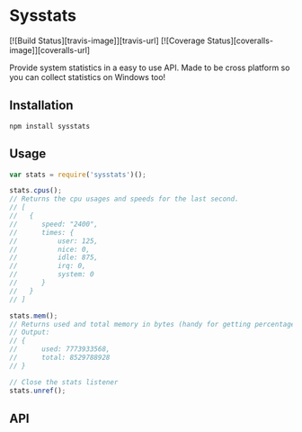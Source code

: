 # Sysstats

[![Build Status][travis-image]][travis-url] [![Coverage Status][coveralls-image]][coveralls-url]

Provide system statistics in a easy to use API. Made to be cross platform so you can collect statistics on Windows too!

## Installation

`npm install sysstats`

## Usage


```javascript
var stats = require('sysstats')();

stats.cpus();
// Returns the cpu usages and speeds for the last second.
// [
//   {
//      speed: "2400",
//      times: {
//          user: 125,
//          nice: 0,
//          idle: 875,
//          irq: 0,
//          system: 0
//      }
//   }
// ]

stats.mem();
// Returns used and total memory in bytes (handy for getting percentage)
// Output:
// {
//      used: 7773933568,
//      total: 8529788928
// }

// Close the stats listener
stats.unref();
```

## API
